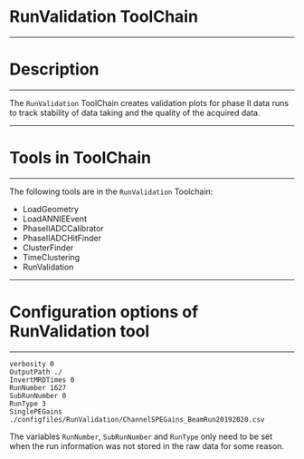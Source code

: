# RunValidation ToolChain

***********************
# Description
**********************

The `RunValidation` ToolChain creates validation plots for phase II data runs to track stability of data taking and the quality of the acquired data.

************************
# Tools in ToolChain
************************

The following tools are in the `RunValidation` Toolchain:
* LoadGeometry
* LoadANNIEEvent
* PhaseIIADCCalibrator
* PhaseIIADCHitFinder
* ClusterFinder
* TimeClustering
* RunValidation

*********************************************
# Configuration options of RunValidation tool
*********************************************

```
verbosity 0
OutputPath ./
InvertMRDTimes 0
RunNumber 1627
SubRunNumber 0
RunType 3
SinglePEGains ./configfiles/RunValidation/ChannelSPEGains_BeamRun20192020.csv
```

The variables `RunNumber`, `SubRunNumber` and `RunType` only need to be set when the run information was not stored in the raw data for some reason.
